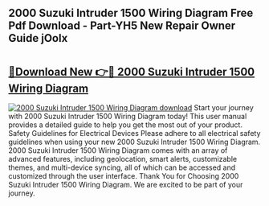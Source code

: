 ## 2000 Suzuki Intruder 1500 Wiring Diagram Free Pdf Download - Part-YH5 New Repair Owner Guide jOolx

# <h2><a href="http://dfhklfr.blite.top/?on=2000+Suzuki+Intruder+1500+Wiring+Diagram">🔗Download New 👉🔴 2000 Suzuki Intruder 1500 Wiring Diagram</a></h2>

[![2000 Suzuki Intruder 1500 Wiring Diagram download](https://i.imgur.com/lujVjoI.png)](http://dfhklfr.blite.top/?on=2000+Suzuki+Intruder+1500+Wiring+Diagram)
Start your journey with 2000 Suzuki Intruder 1500 Wiring Diagram today! This user manual provides a detailed guide to help you get the most out of your product. Safety Guidelines for Electrical Devices Please adhere to all electrical safety guidelines when using your new 2000 Suzuki Intruder 1500 Wiring Diagram. 2000 Suzuki Intruder 1500 Wiring Diagram comes with an array of advanced features, including geolocation, smart alerts, customizable themes, and multi-device syncing, all of which can be accessed and customized through the user interface. Thank You for Choosing 2000 Suzuki Intruder 1500 Wiring Diagram. We are excited to be part of your journey.
